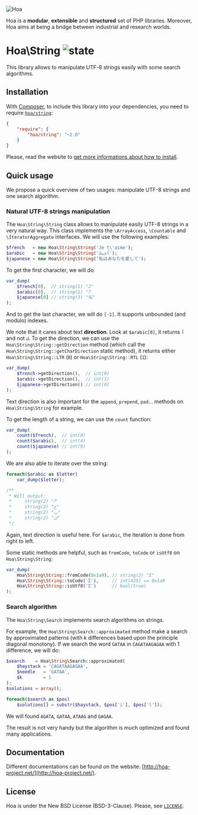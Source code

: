 ![Hoa](http://static.hoa-project.net/Image/Hoa_small.png)

Hoa is a **modular**, **extensible** and **structured** set of PHP libraries.
Moreover, Hoa aims at being a bridge between industrial and research worlds.

# Hoa\String ![state](http://central.hoa-project.net/State/String)

This library allows to manipulate UTF-8 strings easily with some search
algorithms.

## Installation

With [Composer](http://getcomposer.org/), to include this library into your
dependencies, you need to require
[`hoa/string`](https://packagist.org/packages/hoa/string):

```json
{
    "require": {
        "hoa/string": "~2.0"
    }
}
```

Please, read the website to [get more informations about how to
install](http://hoa-project.net/Source.html).

## Quick usage

We propose a quick overview of two usages: manipulate UTF-8 strings and one
search algorithm.

### Natural UTF-8 strings manipulation

The `Hoa\String\String` class allows to manipulate easily UTF-8 strings in a
very natural way. This class implements the `\ArrayAccess`, `\Countable` and
`\IteratorAggregate` interfaces. We will use the following examples:

```php
$french   = new Hoa\String\String('Je t\'aime');
$arabic   = new Hoa\String\String('أحبك');
$japanese = new Hoa\String\String('私はあなたを愛して');
```

To get the first character, we will do:

```php
var_dump(
    $french[0],  // string(1) "J"
    $arabic[0],  // string(2) "أ"
    $japanese[0] // string(3) "私"
);
```

And to get the last character, we will do `[-1]`. It supports unbounded (and
modulo) indexes.

We note that it cares about text **direction**. Look at `$arabic[0]`, it returns
`أ` and not `ك`. To get the direction, we can use the
`Hoa\String\String::getDirection` method (which call the
`Hoa\String\String::getCharDirection` static method), it returns either
`Hoa\String\String::LTR` (`0`) or `Hoa\String\String::RTL` (`1`):

```php
var_dump(
    $french->getDirection(),  // int(0)
    $arabic->getDirection(),  // int(1)
    $japanese->getDirection() // int(0)
);
```

Text direction is also important for the `append`, `prepend`, `pad`… methods on
`Hoa\String\String` for example. 

To get the length of a string, we can use the `count` function:

```php
var_dump(
    count($french),  // int(9)
    count($arabic),  // int(4)
    count($japanese) // int(9)
);
```

We are also able to iterate over the string:

```php
foreach($arabic as $letter)
    var_dump($letter);

/**
 * Will output:
 *     string(2) "أ"
 *     string(2) "ح"
 *     string(2) "ب"
 *     string(2) "ك"
 */
```

Again, text direction is useful here. For `$arabic`, the iteration is done from
right to left.

Some static methods are helpful, such as `fromCode`, `toCode` or `isUtf8` on
`Hoa\String\String`:

```php
var_dump(
    Hoa\String\String::fromCode(0x1a9), // string(2) "Ʃ"
    Hoa\String\String::toCode('Ʃ'),     // int(425) == 0x1a9
    Hoa\String\String::isUtf8('Ʃ')      // bool(true)
);
```

### Search algorithm

The `Hoa\String\Search` implements search algorithms on strings.

For example, the `Hoa\String\Search::approximated` method make a search by
approximated patterns (with *k* differences based upon the principle diagonal
monotony). If we search the word `GATAA` in `CAGATAAGAGAA` with 1 difference, we
will do:

```php
$search    = Hoa\String\Search::approximated(
    $haystack = 'CAGATAAGAGAA',
    $needle   = 'GATAA',
    $k        = 1
);
$solutions = array();

foreach($search as $pos)
    $solutions[] = substr($haystack, $pos['i'], $pos['l']);
```

We will found `AGATA`, `GATAA`, `ATAAG` and `GAGAA`.

The result is not very handy but the algorithm is much optimized and found many
applications.

## Documentation

Different documentations can be found on the website:
[http://hoa-project.net/](http://hoa-project.net/).

## License

Hoa is under the New BSD License (BSD-3-Clause). Please, see
[`LICENSE`](http://hoa-project.net/LICENSE).
